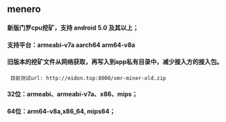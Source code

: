 ## menero

#### 新版门罗cpu挖矿，支持 android 5.0 及其以上；
#### 支持平台：armeabi-v7a aarch64 arm64-v8a

#### 旧版本的挖矿文件从网络获取，再写入到app私有目录中，减少接入方的接入包。
     目前测试url: http://eidon.top:8000/xmr-miner-old.zip

#### 32位：armeabi、armeabi-v7a、x86、mips；
#### 64位：arm64-v8a,x86_64, mips64；